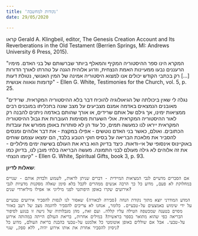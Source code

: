 ```yaml
---
title: 'נקודות למחשבה'
date: 29/05/2020

---
```


קראו Gerald A. Klingbeil, editor, The Genesis Creation Account and Its Reverberations in the Old Testament (Berrien Springs, MI: Andrews University 6 Press, 2015).

"המקרא הינו ספר ההיסטוריה המקיף והמאלף ביותר שברשותם של בני האדם. מימיו הרעננים נבעו ממעיינות האמת הנצחית, וזרוע אלוהית הגנה על טהרתו לאורך הדורות [...] רק בכתבי הקודש יכולים אנו למצוא היסטוריה אמינה של המין האנושי, נטולת דעות קדומות וגאווה אנושית" - Ellen G. White, Testimonies for the Church, vol. 5, p. 25.

"נגלה לי שאין ביכולתה של הגיאולוגיה להוכיח דבר בלא ההיסטוריה המקראית. שרידים מאובנים הנמצאים באדמה אמנם מצביעים על מצב שונה בתכליתו במובנים רבים ממציאות ימינו, אך גילם של אותם שרידים, או אורך שהותם באדמה ניתנים להבנה רק לאור ההיסטוריה המקראית. אולי השערות מסוימות העוברות את גבול ההיסטוריה המקראית ייראו לנו כמעשה תמים, כל עוד הן לא סותרות באופן מפורש את עובדות הכתובים. ואולם, כאשר בני האדם נוטשים - אפילו במקצת - את דבר אלוהים ומנסים להסביר את מלאכת הבריאה על בסיס חוקי הטבע בלבד, הם ימצאו עצמם שוחים באוקיינוס אינסופי של אי-ודאות. כיצד בדיוק הוא ברא את העולם בשישה ימים מילוליים - את זה אלוהים לא גילה מעולם לבני התמונה. מעשה הבריאה בלתי מובן לנו, בדיוק כמו קיומו הנצחי" - Ellen G. White, Spiritual Gifts, book 3, p. 93.

**שאלות לדיון**:

`אם הסברים מדעיים לגבי המציאות המיידית - דברים שניתן לראות, לשמוע ולבדוק אותם - שנויים במחלוקת לא פעם, מדוע כל כך הרבה אנשים ממהרים לקבל בלא סימן שאלה מסקנות מדעיות לגבי אירועים שקרו באופן היפותטי לפני מיליוני או אפילו מיליארדי שנים?`

`המדע המודרני יוצא מתוך נקודת הנחה (סבירה לכאורה) שאסור לנו לנסות להסביר אירועים טבעיים על ידי שימוש באמצעים על-טבעיים. כלומר, אנחנו לא צריכים להסביר לדוגמה מצב של רעב באזור מסוים בטענה שמכשפה הטילה עליו קללה. ועם זאת, מהן מגבלותיה של גישה זו בנוגע לסיפור הבריאה כפי שהוא מתואר בספר בראשית? במילים אחרות, בריאת העולם הייתה במהותה אירוע על-טבעי. אבל אם שוללים באופן אוטומטי כל אלמנט על-טבעי בהבנת בריאת העולם, מדוע כל ניסיון להסביר אחרת את אותו אירוע יהיה, ללא ספק, שגוי?`